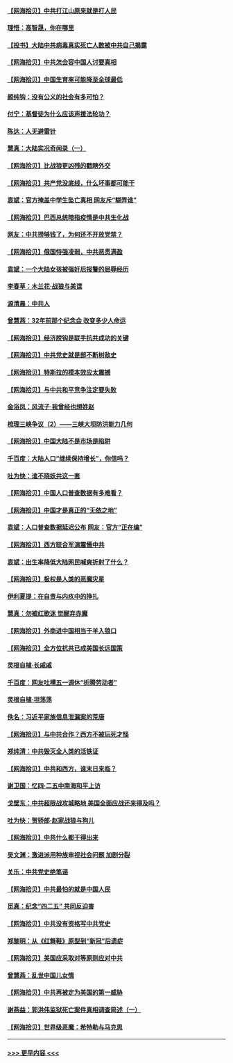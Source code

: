 #### [【网海拾贝】中共打江山原来就是打人民](../pages/nsc993/n12954345.md?t=05181101) 
#### [理悟：高智晟，你在哪里](../pages/nsc993/n12953115.md?t=05181101) 
#### [【投书】大陆中共病毒真实死亡人数被中共自己揭露](../pages/nsc993/n12953050.md?t=05181101) 
#### [【网海拾贝】中共怎会容中国人讨要真相](../pages/nsc993/n12952161.md?t=05181101) 
#### [【网海拾贝】中国生育率可能降至全球最低](../pages/nsc993/n12948793.md?t=05181101) 
#### [颜纯钩：没有公义的社会有多可怕？](../pages/nsc993/n12947626.md?t=05181101) 
#### [付宁：基督徒为什么应该声援法轮功？](../pages/nsc993/n12947233.md?t=05181101) 
#### [陈达：人无避雷针](../pages/nsc993/n12947098.md?t=05181101) 
#### [慧真：大陆实况奇闻录（一）](../pages/nsc993/n12945811.md?t=05181101) 
#### [【网海拾贝】比战狼更凶残的戳瞎外交](../pages/nsc993/n12945717.md?t=05181101) 
#### [【网海拾贝】共产党没底线，什么坏事都可能干](../pages/nsc993/n12942090.md?t=05181101) 
#### [袁斌：官方掩盖中学生坠亡真相 网友斥“糊弄谁”](../pages/nsc993/n12942029.md?t=05181101) 
#### [【网海拾贝】巴西总统暗指疫情是中共生化战](../pages/nsc993/n12938999.md?t=05181101) 
#### [网友：中共捞够钱了，为何还不开放党禁？](../pages/nsc993/n12938952.md?t=05181101) 
#### [【网海拾贝】俄国恃强凌弱，中共恶贯满盈](../pages/nsc993/n12936626.md?t=05181101) 
#### [袁斌：一个大陆女孩被强奸后报警的屈辱经历](../pages/nsc993/n12936547.md?t=05181101) 
#### [李春草：木兰花·战狼与美谍](../pages/nsc993/n12935995.md?t=05181101) 
#### [源清晨：中共人](../pages/nsc993/n12935589.md?t=05181101) 
#### [曾慧燕：32年前那个纪念会 改变多少人命运](../pages/nsc993/n12934233.md?t=05181101) 
#### [【网海拾贝】经济脱钩是联手抗共成功的关键](../pages/nsc993/n12934176.md?t=05181101) 
#### [【网海拾贝】中共党史就是部不断树敌史](../pages/nsc993/n12932844.md?t=05181101) 
#### [【网海拾贝】特斯拉的模本效应太震撼](../pages/nsc993/n12925626.md?t=05181101) 
#### [【网海拾贝】与中共和平竞争注定要失败](../pages/nsc993/n12923326.md?t=05181101) 
#### [金浴凤：风流子‧我曾经也想姓赵](../pages/nsc993/n12920911.md?t=05181101) 
#### [梳理三峡争议（2）——三峡大坝防洪能力几何](../pages/nsc993/n12920173.md?t=05181101) 
#### [【网海拾贝】中国大陆不是市场是陷阱](../pages/nsc993/n12920143.md?t=05181101) 
#### [千百度：大陆人口“继续保持增长”，你信吗？](../pages/nsc993/n12918946.md?t=05181101) 
#### [吐为快：谁不晓妖共这一套](../pages/nsc993/n12918941.md?t=05181101) 
#### [【网海拾贝】中国人口普查数据有多难看？](../pages/nsc993/n12917822.md?t=05181101) 
#### [【网海拾贝】中国才是真正的“无依之地”](../pages/nsc993/n12915845.md?t=05181101) 
#### [袁斌：人口普查数据延迟公布 网友：官方“正在编”](../pages/nsc993/n12915748.md?t=05181101) 
#### [【网海拾贝】西方联合军演震慑中共](../pages/nsc993/n12913466.md?t=05181101) 
#### [袁斌：出生率降低大陆网民喊爽折射了什么？](../pages/nsc993/n12913365.md?t=05181101) 
#### [【网海拾贝】极权是人类的恶魔灾星](../pages/nsc993/n12910697.md?t=05181101) 
#### [伊利夏提：在自责与内疚中的挣扎](../pages/nsc993/n12910493.md?t=05181101) 
#### [慧真：勿被红歌迷 觉醒弃赤魔](../pages/nsc993/n12910485.md?t=05181101) 
#### [【网海拾贝】外商进中国相当于羊入狼口](../pages/nsc993/n12908274.md?t=05181101) 
#### [【网海拾贝】全方位抗共已成美国长远国策](../pages/nsc993/n12906878.md?t=05181101) 
#### [灵根自植‧长戚戚](../pages/nsc993/n12905585.md?t=05181101) 
#### [千百度：网友吐槽五一调休“折腾劳动者”](../pages/nsc993/n12905934.md?t=05181101) 
#### [灵根自植‧坦荡荡](../pages/nsc993/n12905562.md?t=05181101) 
#### [佚名：习近平家族信息泄漏案的荒唐](../pages/nsc993/n12904705.md?t=05181101) 
#### [【网海拾贝】与中共合作？西方不被玩死才怪](../pages/nsc993/n12903873.md?t=05181101) 
#### [郑纯清：中共毁灭全人类的活铁证](../pages/nsc993/n12903785.md?t=05181101) 
#### [【网海拾贝】中共和西方，谁末日来临？](../pages/nsc993/n12903482.md?t=05181101) 
#### [谢卫国：忆四‧二五中南海和平上访](../pages/nsc993/n12902192.md?t=05181101) 
#### [戈壁东：中共超限战攻城略地 美国全面应战还来得及吗？](../pages/nsc993/n12902297.md?t=05181101) 
#### [吐为快：贺骄郎‧赵家战狼与狗儿](../pages/nsc993/n12902280.md?t=05181101) 
#### [【网海拾贝】中共什么都干得出来](../pages/nsc993/n12897500.md?t=05181101) 
#### [吴文渊：激进派用种族审视社会问题 加剧分裂](../pages/nsc993/n12893881.md?t=05181101) 
#### [关乐：中共党史绝笔谣](../pages/nsc993/n12897270.md?t=05181101) 
#### [【网海拾贝】中共最怕的就是中国人民](../pages/nsc993/n12894705.md?t=05181101) 
#### [觅真：纪念“四二五” 共同反迫害](../pages/nsc993/n12894553.md?t=05181101) 
#### [【网海拾贝】中共没有资格写中共党史](../pages/nsc993/n12892231.md?t=05181101) 
#### [郑黎明：从《红舞鞋》原型到“新冠”后遗症](../pages/nsc993/n12890469.md?t=05181101) 
#### [【网海拾贝】美国应采取对等原则应对中共](../pages/nsc993/n12889176.md?t=05181101) 
#### [曾慧燕：乱世中国儿女情](../pages/nsc993/n12887931.md?t=05181101) 
#### [【网海拾贝】中共再被定为美国的第一威胁](../pages/nsc993/n12887580.md?t=05181101) 
#### [谢燕益：郭洪伟监狱死亡案件真相调查简述（一）](../pages/nsc993/n12885648.md?t=05181101) 
#### [【网海拾贝】世界级恶魔：希特勒与马克思](../pages/nsc993/n12884062.md?t=05181101) 

----
#### [ >>> 更早内容 <<< ](../indexes/nsc993-earlier.md)
